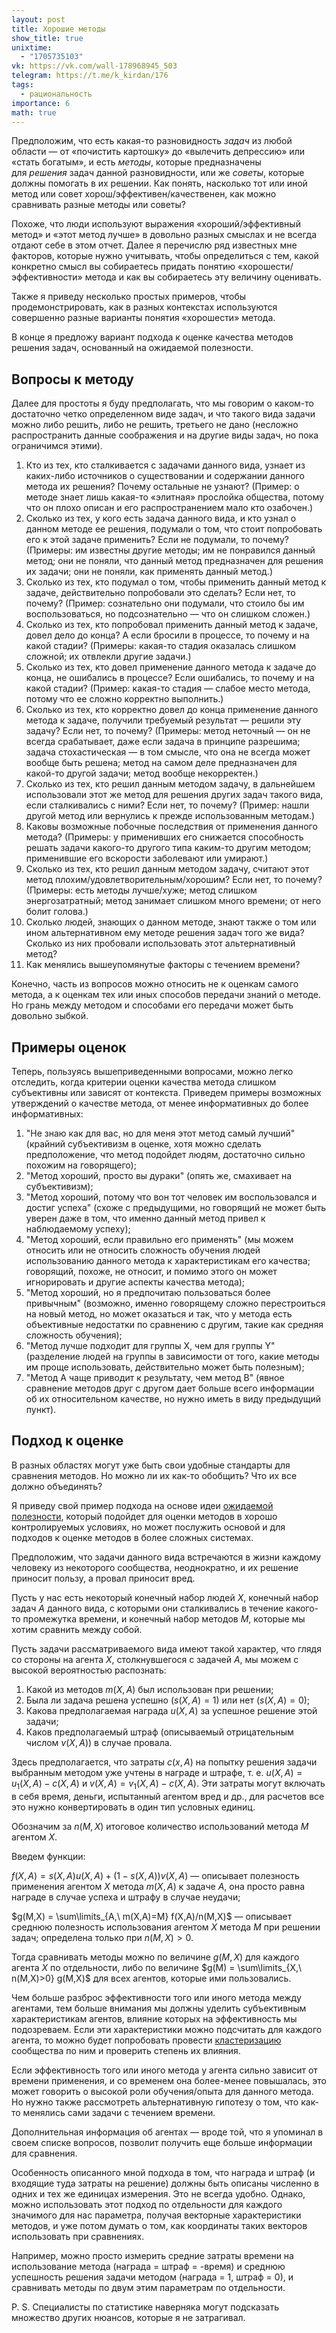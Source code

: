 ```yaml
---
layout: post
title: Хорошие методы
show_title: true
unixtime:
  - "1705735103"
vk: https://vk.com/wall-178968945_503
telegram: https://t.me/k_kirdan/176
tags:
  - рациональность
importance: 6
math: true
---
```

Предположим, что есть какая-то разновидность _задач_ из любой области — от «почистить картошку» до «вылечить депрессию» или «стать богатым», и есть _методы_, которые предназначены для _решения_ задач данной разновидности, или же _советы_, которые должны помогать в их решении. Как понять, насколько тот или иной метод или совет хорош/эффективен/качественен, как можно сравнивать разные методы или советы?

Похоже, что люди используют выражения «хороший/эффективный метод» и «этот метод лучше» в довольно разных смыслах и не всегда отдают себе в этом отчет. Далее я перечислю ряд известных мне факторов, которые нужно учитывать, чтобы определиться с тем, какой конкретно смысл вы собираетесь придать понятию «хорошести/эффективности» метода и как вы собираетесь эту величину оценивать.

Также я приведу несколько простых примеров, чтобы продемонстрировать, как в разных контекстах используются совершенно разные варианты понятия «хорошести» метода.

В конце я предложу вариант подхода к оценке качества методов решения задач, основанный на ожидаемой полезности.

## Вопросы к методу

Далее для простоты я буду предполагать, что мы говорим о каком-то достаточно четко определенном виде задач, и что такого вида задачи можно либо решить, либо не решить, третьего не дано (несложно распространить данные соображения и на другие виды задач, но пока ограничимся этими).

1. Кто из тех, кто сталкивается с задачами данного вида, узнает из каких-либо источников о существовании и содержании данного метода их решения? Почему остальные не узнают? (Пример: о методе знает лишь какая-то «элитная» прослойка общества, потому что он плохо описан и его распространением мало кто озабочен.)
2. Сколько из тех, у кого есть задача данного вида, и кто узнал о данном методе ее решения, подумали о том, что стоит попробовать его к этой задаче применить? Если не подумали, то почему? (Примеры: им известны другие методы; им не понравился данный метод; они не поняли, что данный метод предназначен для решения их задачи; они не поняли, как применять данный метод.)
3. Сколько из тех, кто подумал о том, чтобы применить данный метод к задаче, действительно попробовали это сделать? Если нет, то почему? (Пример: сознательно они подумали, что стоило бы им воспользоваться, но подсознательно — что он слишком сложен.)
4. Сколько из тех, кто попробовал применить данный метод к задаче, довел дело до конца? А если бросили в процессе, то почему и на какой стадии? (Примеры: какая-то стадия оказалась слишком сложной; их отвлекли другие задачи.)
5. Сколько из тех, кто довел применение данного метода к задаче до конца, не ошибались в процессе? Если ошибались, то почему и на какой стадии? (Пример: какая-то стадия — слабое место метода, потому что ее сложно корректно выполнить.)
6. Сколько из тех, кто корректно довел до конца применение данного метода к задаче, получили требуемый результат — решили эту задачу? Если нет, то почему? (Примеры: метод неточный — он не всегда срабатывает, даже если задача в принципе разрешима; задача стохастическая — в том смысле, что она не всегда может вообще быть решена; метод на самом деле предназначен для какой-то другой задачи; метод вообще некорректен.)
7. Сколько из тех, кто решил данным методом задачу, в дальнейшем использовали этот же метод для решения других задач такого вида, если сталкивались с ними? Если нет, то почему? (Пример: нашли другой метод или вернулись к прежде использованным методам.)
8. Каковы возможные побочные последствия от применения данного метода? (Примеры: у применивших его снижается способность решать задачи какого-то другого типа каким-то другим методом; применившие его вскорости заболевают или умирают.)
9. Сколько из тех, кто решил данным методом задачу, считают этот метод плохим/удовлетворительным/хорошим? Если нет, то почему? (Примеры: есть методы лучше/хуже; метод слишком энергозатратный; метод занимает слишком много времени; от него болит голова.)
10. Сколько людей, знающих о данном методе, знают также о том или ином альтернативном ему методе решения задач того же вида? Сколько из них пробовали использовать этот альтернативный метод?
11. Как менялись вышеупомянутые факторы с течением времени?

Конечно, часть из вопросов можно относить не к оценкам самого метода, а к оценкам тех или иных способов передачи знаний о методе. Но грань между методом и способами его передачи может быть довольно зыбкой.

## Примеры оценок

Теперь, пользуясь вышеприведенными вопросами, можно легко отследить, когда критерии оценки качества метода слишком субъективны или зависят от контекста. Приведем примеры возможных утверждений о качестве метода, от менее информативных до более информативных:

1. "Не знаю как для вас, но для меня этот метод самый лучший" (крайний субъективизм в оценке, хотя можно сделать предположение, что метод подойдет людям, достаточно сильно похожим на говорящего);
2. "Метод хороший, просто вы дураки" (опять же, смахивает на субъективизм);
3. "Метод хороший, потому что вон тот человек им воспользовался и достиг успеха" (схоже с предыдущими, но говорящий не может быть уверен даже в том, что именно данный метод привел к наблюдаемому успеху);
4. "Метод хороший, если правильно его применять" (мы можем относить или не относить сложность обучения людей использованию данного метода к характеристикам его качества; говорящий, похоже, не относит, и помимо этого он может игнорировать и другие аспекты качества метода);
5. "Метод хороший, но я предпочитаю пользоваться более привычным" (возможно, именно говорящему сложно перестроиться на новый метод, но может оказаться и так, что у метода есть объективные недостатки по сравнению с другим, такие как средняя сложность обучения);
6. "Метод лучше подходит для группы X, чем для группы Y" (разделение людей на группы в зависимости от того, какие методы им проще использовать, действительно может быть полезным);
7. "Метод A чаще приводит к результату, чем метод B" (явное сравнение методов друг с другом дает больше всего информации об их относительном качестве, но нужно иметь в виду предыдущий пункт).

## Подход к оценке

В разных областях могут уже быть свои удобные стандарты для сравнения методов. Но можно ли их как-то обобщить? Что их все должно объединять?

Я приведу свой пример подхода на основе идеи [ожидаемой полезности](https://reducingsuffering.github.io/brian-tomasik-why-maximize-expected-value.html), который подойдет для оценки методов в хорошо контролируемых условиях, но может послужить основой и для подходов к оценке методов в более сложных системах.

Предположим, что задачи данного вида встречаются в жизни каждому человеку из некоторого сообщества, неоднократно, и их решение приносит пользу, а провал приносит вред.

Пусть у нас есть некоторый конечный набор людей $X$, конечный набор задач $A$ данного вида, с которыми они сталкивались в течение какого-то промежутка времени, и конечный набор методов $M$, которые мы хотим сравнить между собой.

Пусть задачи рассматриваемого вида имеют такой характер, что глядя со стороны на агента $X$, столкнувшегося с задачей $A$, мы можем с высокой вероятностью распознать:
1. Какой из методов $m(X,A)$ был использован при решении;
2. Была ли задача решена успешно ($s(X,A) = 1$) или нет ($s(X,A) = 0$);
3. Какова предполагаемая награда $u(X,A)$ за успешное решение этой задачи;
4. Каков предполагаемый штраф (описываемый отрицательным числом $v(X,A)$) в случае провала.

Здесь предполагается, что затраты $c(x,A)$ на попытку решения задачи выбранным методом уже учтены в награде и штрафе, т. е. $u(X,A) = u_1(X,A) - c(X,A)$ и $v(X,A) = v_1(X,A) - c(X,A)$. Эти затраты могут включать в себя время, деньги, испытанный агентом вред и др., для расчетов все это нужно конвертировать в один тип условных единиц.

Обозначим за $n(M,X)$ итоговое количество использований метода $M$ агентом $X$.

Введем функции:

$f(X,A) = s(X,A) u(X,A) + (1 - s(X, A)) v(X,A)$ — описывает полезность применения агентом $X$ метода $m(X,A)$ к задаче $A$, она просто равна награде в случае успеха и штрафу в случае неудачи;

$g(M,X) = \sum\limits_{A,\ m(X,A)=M} f(X,A)/n(M,X)$ — описывает среднюю полезность использования агентом $X$ метода $M$ при решении задач; определена только при $n(M,X)>0$.

Тогда сравнивать методы можно по величине $g(M,X)$ для каждого агента $X$ по отдельности, либо по величине $g(M) = \sum\limits_{X,\ n(M,X)>0} g(M,X)$ для всех агентов, которые ими пользовались.

Чем больше разброс эффективности того или иного метода между агентами, тем больше внимания мы должны уделить субъективным характеристикам агентов, влияние которых на эффективность мы подозреваем. Если эти характеристики можно подсчитать для каждого агента, то можно будет попробовать провести [кластеризацию](https://ru.wikipedia.org/wiki/%D0%9A%D0%BB%D0%B0%D1%81%D1%82%D0%B5%D1%80%D0%BD%D1%8B%D0%B9_%D0%B0%D0%BD%D0%B0%D0%BB%D0%B8%D0%B7) сообщества по ним и проверить степень их влияния.

Если эффективность того или иного метода у агента сильно зависит от времени применения, и со временем она более-менее повышалась, это может говорить о высокой роли обучения/опыта для данного метода. Но нужно также рассмотреть альтернативную гипотезу о том, что как-то менялись сами задачи с течением времени.

Дополнительная информация об агентах — вроде той, что я упоминал в своем списке вопросов, позволит получить еще больше информации для сравнения.

Особенность описанного мной подхода в том, что награда и штраф (и входящие туда затраты на решение) должны быть описаны численно в одних и тех же единицах измерения. Это не всегда удобно. Однако, можно использовать этот подход по отдельности для каждого значимого для нас параметра, получая векторные характеристики методов, и уже потом думать о том, как координаты таких векторов использовать при сравнениях.

Например, можно просто измерить средние затраты времени на использование метода (награда = штраф = -время) и среднюю успешность решения задачи методом (награда = 1, штраф = 0), и сравнивать методы по двум этим параметрам по отдельности.

P. S. Специалисты по статистике наверняка могут подсказать множество других нюансов, которые я не затрагивал.
